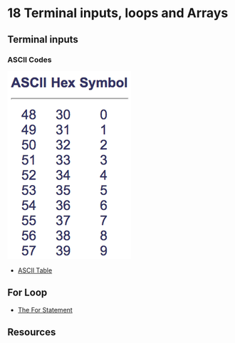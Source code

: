# 18 Terminal inputs, loops and Arrays

## Terminal inputs
### ASCII Codes
![ASCII-0-9](https://github.com/dat17v1/18_terminal_inputs_and_loops/raw/master/Materials/ASCII-0-9.png)
* [ASCII Table](http://ascii.cl/)

## For Loop
* [The For Statement](https://docs.oracle.com/javase/tutorial/java/nutsandbolts/for.html)

## Resources

